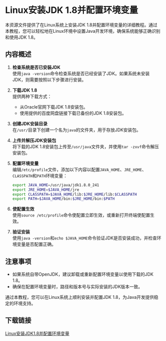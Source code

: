 # Linux安装JDK 1.8并配置环境变量

本资源文件提供了在Linux系统上安装JDK 1.8并配置环境变量的详细教程。通过本教程，您可以轻松地在Linux环境中设置Java开发环境，确保系统能够正确识别和使用JDK 1.8。

## 内容概述

1. **检查系统是否已安装JDK**  
   使用`java -version`命令检查系统是否已经安装了JDK。如果系统未安装JDK，则需要按照以下步骤进行安装。

2. **下载JDK 1.8**  
   提供两种下载方式：
   - 从Oracle官网下载JDK 1.8安装包。
   - 使用提供的百度网盘链接下载已备份的JDK 1.8安装包。

3. **创建JDK安装目录**  
   在`/usr/`目录下创建一个名为`java`的文件夹，用于存放JDK安装包。

4. **上传并解压JDK安装包**  
   将下载的JDK 1.8安装包上传至`/usr/java`文件夹，并使用`tar -zxvf`命令解压安装包。

5. **配置环境变量**  
   编辑`/etc/profile`文件，添加以下内容以配置`JAVA_HOME`、`JRE_HOME`、`CLASSPATH`和`PATH`环境变量：
   ```bash
   export JAVA_HOME=/usr/java/jdk1.8.0_241
   export JRE_HOME=$JAVA_HOME/jre
   export CLASSPATH=$JAVA_HOME/lib:$JRE_HOME/lib:$CLASSPATH
   export PATH=$JAVA_HOME/bin:$JRE_HOME/bin:$PATH
   ```

6. **使配置生效**  
   使用`source /etc/profile`命令使配置立即生效，或重新打开终端使配置生效。

7. **验证安装**  
   使用`java -version`和`echo $JAVA_HOME`命令验证JDK是否安装成功，并检查环境变量是否配置正确。

## 注意事项

- 如果系统自带OpenJDK，建议卸载或重新配置环境变量以使用下载的JDK 1.8。
- 确保在配置环境变量时，路径和版本号与实际安装的JDK版本一致。

通过本教程，您可以在Linux系统上顺利安装并配置JDK 1.8，为Java开发提供稳定的环境支持。

## 下载链接

[Linux安装JDK1.8并配置环境变量](https://pan.quark.cn/s/6e1ed3cd5063)